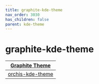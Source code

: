 ```yaml
---
title: graphite-kde-theme
nav_order: 3030
has_children: false
parent: kde-theme
---
```



# graphite-kde-theme

| [Graphite Theme](https://samwhelp.github.io/note-about-theme/read/desktop-theme/themes/graphite-theme.html) |
| --- |
| [orchis-kde-theme](https://github.com/vinceliuice/Graphite-kde-theme) |
